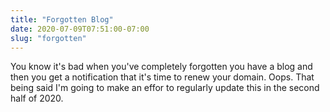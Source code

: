 ```yaml
---
title: "Forgotten Blog"
date: 2020-07-09T07:51:00-07:00
slug: "forgotten"
---
```


You know it's bad when you've completely forgotten you have a blog and then
you get a notification that it's time to renew your domain. Oops. That being
said I'm going to make an effor to regularly update this in the second
half of 2020.
